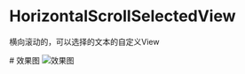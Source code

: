 # HorizontalScrollSelectedView
横向滚动的，可以选择的文本的自定义View


# 效果图
![效果图](https://github.com/385841539/HorizontalScrollSelectedView/blob/master/horizontalselectedviewlibrary/src/main/res/drawable/xiaoguo2.gif)
